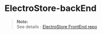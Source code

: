 # ElectroStore-backEnd

> **Note:**  
> See details : [ElectroStore FrontEnd repo](https://github.com/NOORSALMAN25/ElectroStore-frontEnd)
